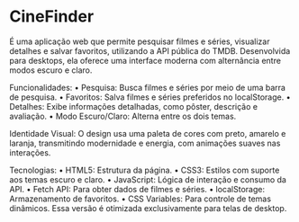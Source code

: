# CineFinder
  É uma aplicação web que permite pesquisar filmes e séries, visualizar
detalhes e salvar favoritos, utilizando a API pública do TMDB. Desenvolvida para
desktops, ela oferece uma interface moderna com alternância entre modos escuro e
claro.

Funcionalidades:
• Pesquisa: Busca filmes e séries por meio de uma barra de pesquisa.
• Favoritos: Salva filmes e séries preferidos no localStorage.
• Detalhes: Exibe informações detalhadas, como pôster, descrição e avaliação.
• Modo Escuro/Claro: Alterna entre os dois temas.

Identidade Visual:
  O design usa uma paleta de cores com preto, amarelo e laranja, transmitindo
modernidade e energia, com animações suaves nas interações.

Tecnologias:
• HTML5: Estrutura da página.
• CSS3: Estilos com suporte aos temas escuro e claro.
• JavaScript: Lógica de interação e consumo da API.
• Fetch API: Para obter dados de filmes e séries.
• localStorage: Armazenamento de favoritos.
• CSS Variables: Para controle de temas dinâmicos.
Essa versão é otimizada exclusivamente para telas de desktop.
